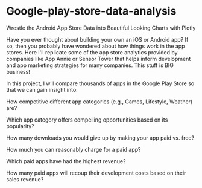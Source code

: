 # Google-play-store-data-analysis
Wrestle the Android App Store Data into Beautiful Looking Charts with Plotly

Have you ever thought about building your own an iOS or Android app? If so, then you probably have wondered about how things work in the app stores. Here I'll replicate some of the app store analytics provided by companies like App Annie or Sensor Tower that helps inform development and app marketing strategies for many companies. This stuff is BIG business!



In this project, I will compare thousands of apps in the Google Play Store so that we can gain insight into:

How competitive different app categories (e.g., Games, Lifestyle, Weather) are?

Which app category offers compelling opportunities based on its popularity?

How many downloads you would give up by making your app paid vs. free?

How much you can reasonably charge for a paid app?

Which paid apps have had the highest revenue?

How many paid apps will recoup their development costs based on their sales revenue?
